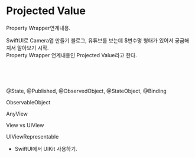 # Projected Value

Property Wrapper연계내용.  

SwiftUI로 Camera앱 만들기 블로그, 유튜브를 보는데 $변수명 형태가 있어서 궁금해져서 알아보기 시작.  
Property Wrapper 연계내용인 Projected Value라고 한다.


<br/>
<br/>
<br/>


@State, @Published, @ObservedObject, @StateObject, @Binding

ObservableObject

AnyView

View vs UIView


UIViewRepresentable
- SwiftUI에서 UIKit 사용하기.

